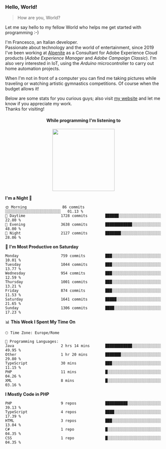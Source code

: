 ### Hello, World!

> How are you, World?

Let me say hello to my fellow World who helps me get started with programming :-)

I'm Francesco, an Italian developer.  
Passionate about technology and the world of entertainment, since 2019 I've been working at [Alpenite](https://www.alpenite.com) as a Consultant for Adobe Experience Cloud products (*Adobe Experience Manager* and *Adobe Campaign Classic*). I'm also very interested in IoT, using the *Arduino* microcontroller to carry out home automation projects.

When I'm not in front of a computer you can find me taking pictures while traveling or watching artistic gymnastics competitions. Of course when the budget allows it!

Below are some stats for you curious guys; also visit [my website](https://www.francescorega.eu) and let me know if you appreciate my work.  
Thanks for visiting!

<div align="center">
  <h4>While programming I'm listening to</h4>
  <a href="https://apps.francescorega.eu/now-playing/11147232609" target="_blank"><img src="https://apps.francescorega.eu/now-playing/11147232609" width="200"></a>
</div>

<!--START_SECTION:waka-->
**I'm a Night 🦉** 

```text
🌞 Morning                86 commits          ░░░░░░░░░░░░░░░░░░░░░░░░░   01.13 % 
🌆 Daytime                1728 commits        ██████░░░░░░░░░░░░░░░░░░░   22.80 % 
🌃 Evening                3638 commits        ████████████░░░░░░░░░░░░░   48.00 % 
🌙 Night                  2127 commits        ███████░░░░░░░░░░░░░░░░░░   28.06 % 
```
📅 **I'm Most Productive on Saturday** 

```text
Monday                   759 commits         ███░░░░░░░░░░░░░░░░░░░░░░   10.01 % 
Tuesday                  1044 commits        ███░░░░░░░░░░░░░░░░░░░░░░   13.77 % 
Wednesday                954 commits         ███░░░░░░░░░░░░░░░░░░░░░░   12.59 % 
Thursday                 1001 commits        ███░░░░░░░░░░░░░░░░░░░░░░   13.21 % 
Friday                   874 commits         ███░░░░░░░░░░░░░░░░░░░░░░   11.53 % 
Saturday                 1641 commits        █████░░░░░░░░░░░░░░░░░░░░   21.65 % 
Sunday                   1306 commits        ████░░░░░░░░░░░░░░░░░░░░░   17.23 % 
```


📊 **This Week I Spent My Time On** 

```text
🕑︎ Time Zone: Europe/Rome

💬 Programming Languages: 
Java                     2 hrs 14 mins       ████████████░░░░░░░░░░░░░   49.95 % 
Other                    1 hr 20 mins        ███████░░░░░░░░░░░░░░░░░░   29.80 % 
TypeScript               30 mins             ███░░░░░░░░░░░░░░░░░░░░░░   11.15 % 
PHP                      11 mins             █░░░░░░░░░░░░░░░░░░░░░░░░   04.26 % 
XML                      8 mins              █░░░░░░░░░░░░░░░░░░░░░░░░   03.16 % 
```

**I Mostly Code in PHP** 

```text
PHP                      9 repos             ██████████░░░░░░░░░░░░░░░   39.13 % 
TypeScript               4 repos             ████░░░░░░░░░░░░░░░░░░░░░   17.39 % 
HTML                     3 repos             ███░░░░░░░░░░░░░░░░░░░░░░   13.04 % 
C#                       1 repo              █░░░░░░░░░░░░░░░░░░░░░░░░   04.35 % 
CSS                      1 repo              █░░░░░░░░░░░░░░░░░░░░░░░░   04.35 % 
```




<!--END_SECTION:waka-->
